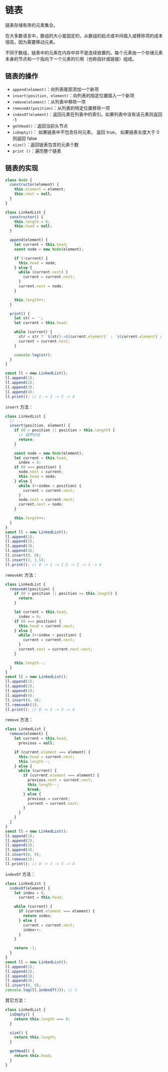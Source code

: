 # 链表

链表存储有序的元素集合。

在大多数语言中，数组的大小是固定的，从数组的起点或中间插入或移除项的成本很高，因为需要移动元素。

不同于数组，链表中的元素在内存中并不是连续放置的。每个元素由一个存储元素本身的节点和一个指向下一个元素的引用（也称指针或链接）组成。

## 链表的操作

- `append(element)`：向列表尾部添加一个新项
- `insert(position, element)`：向列表的指定位置插入一个新项
- `remove(element)`：从列表中移除一项
- `removeAt(position)`：从列表的特定位置移除一项
- `indexOf(element)`：返回元素在列表中的索引。如果列表中没有该元素则返回 -1
- `getHead()`：返回当前头节点
- `isEmpty()`： 如果链表中不包含任何元素， 返回 true， 如果链表长度大于 0 则返回 false
- `size()`：返回链表包含的元素个数
- `print ()`：遍历整个链表

## 链表的实现

```javascript
class Node {
  constructor(element) {
    this.element = element;
    this.next = null;
  }
}

class LinkedList {
  constructor() {
    this.length = 0;
    this.head = null;
  }

  append(element) {
    let current = this.head;
    const node = new Node(element);

    if (!current) {
      this.head = node;
    } else {
      while (current.next) {
        current = current.next;
      }
      current.next = node;
    }

    this.length++;
  }

  print() {
    let str = '';
    let current = this.head;

    while (current) {
      str = str ? `${str}->${current.element}` : `${current.element}`;
      current = current.next;
    }

    console.log(str);
  }
}

const ll = new LinkedList();
ll.append(1);
ll.append(2);
ll.append(3);
ll.append(4);
ll.print(); // 1 -> 2 -> 3 -> 4
```

`insert` 方法：

```javascript
class LinkedList {
  // ...
  insert(position, element) {
    if (0 > position || position > this.length) {
      // 越界检查
      return;
    }

    const node = new Node(element);
    let current = this.head,
      index = 0;
    if (0 === position) {
      node.next = current;
      this.head = node;
    } else {
      while (++index < position) {
        current = current.next;
      }
      node.next = current.next;
      current.next = node;
    }

    this.length++;
  }
}
const ll = new LinkedList();
ll.append(1);
ll.append(2);
ll.append(3);
ll.append(4);
ll.insert(0, 0);
ll.insert(2, 1.5);
ll.print(); // 0 -> 1 -> 1.5 -> 2 -> 3 -> 4
```

`removeAt` 方法：

```javascript
class LinkedList {
  removeAt(position) {
    if (0 > position || position >= this.length) {
      return;
    }

    let current = this.head,
      index = 0;
    if (0 === position) {
      this.head = current.next;
    } else {
      while (++index < position) {
        current = current.next;
      }
      current.next = current.next.next;
    }

    this.length--;
  }
}
const ll = new LinkedList();
ll.append(1);
ll.append(2);
ll.append(3);
ll.append(4);
ll.insert(0, 0);
ll.removeAt(3);
ll.print(); // 0 -> 1 -> 2 -> 4
```

`remove` 方法：

```javascript
class LinkedList {
  remove(element) {
    let current = this.head,
      previous = null;

    if (current.element === element) {
      this.head = current.next;
      this.length--;
    } else {
      while (current) {
        if (current.element === element) {
          previous.next = current.next;
          this.length--;
          break;
        } else {
          previous = current;
          current = current.next;
        }
      }
    }
  }
}
const ll = new LinkedList();
ll.append(1);
ll.append(2);
ll.append(3);
ll.append(4);
ll.insert(0, 0);
ll.remove(2);
ll.print(); // 0 -> 1 -> 3 -> 4
```

`indexOf` 方法：

```javascript
class LinkedList {
  indexOf(element) {
    let index = 0,
      current = this.head;

    while (current) {
      if (current.element === element) {
        return index;
      } else {
        current = current.next;
        index++;
      }
    }

    return -1;
  }
}
const ll = new LinkedList();
ll.append(1);
ll.append(2);
ll.append(3);
ll.append(4);
ll.insert(0, 0);
console.log(ll.indexOf(3)); // 3
```

其它方法：

```javascript
class LinkedList {
  isEmpty() {
    return this.length === 0;
  }

  size() {
    return this.length;
  }

  getHead() {
    return this.head;
  }
}
```
